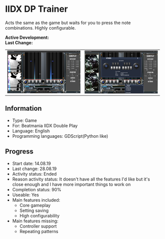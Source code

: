 # IIDX DP Trainer
Acts the same as the game but waits for you to press the note combinations. Highly configurable.

**Active Development:** <br>
**Last Change:** <br>

| | |
| :---: | :---: |
| ![Game](/Screenshots/1-Game.png) | ![Settings](/Screenshots/2-Settings.png) |

## Information
- Type: Game
- For: Beatmania IIDX Double Play
- Language: English
- Programming languages: GDScript(Python like)

## Progress
- Start date: 14.08.19
- Last change: 28.08.19
- Activity status: Ended
- Reason activity status: It doesn't have all the features I'd like but it's close enough and I have more important things to work on
- Completion status: 90%
- Useable: Yes
- Main features included: 
	- Core gameplay
	- Setting saving
	- High configurability
- Main features missing:
	- Controller support
	- Repeating patterns
